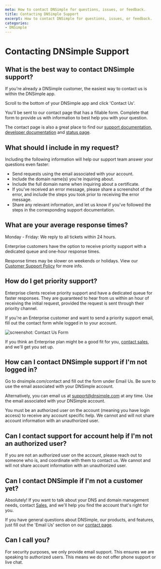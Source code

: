 ```yaml
---
meta: How to contact DNSimple for questions, issues, or feedback.
title: Contacting DNSimple Support
excerpt: How to contact DNSimple for questions, issues, or feedback.
categories:
- DNSimple
---
```


# Contacting DNSimple Support

## What is the best way to contact DNSimple support?

If you're already a DNSimple customer, the easiest way to contact us is within the DNSimple app.

Scroll to the bottom of your DNSimple app and click 'Contact Us'.

You'll be sent to our contact page that has a fillable form. Complete that form to provide us with information to best help you with your question.

The contact page is also a great place to find our [support documentation](https://support.dnsimple.com), [developer documentation](https://developer.dnsimple.com) and [status page](https://dnsimple.statuspage.io).

## What should I include in my request?

Including the following information will help our support team answer your questions even faster:

- Send requests using the email associated with your account.
- Include the domain name(s) you're inquiring about.
- Include the full domain name when inquiring about a certificate.
- If you've received an error message, please share a screenshot of the error, and include the steps you took prior to receiving the error message.
- Share any relevant information, and let us know if you've followed the steps in the corresponding support documentation.

## What are your average response times?

Monday - Friday: We reply to all tickets within 24 hours.

Enterprise customers have the option to receive priority support with a dedicated queue and one-hour response times.

Response times may be slower on weekends or holidays. View our [Customer Support Policy](https://dnsimple.com/customer-support-policy) for more info.

## How do I get priority support?

Enterprise clients receive priority support and have a dedicated queue for faster responses. They are guaranteed to hear from us within an hour of receiving the initial request, provided the request is sent through their priority channel.

If you're an Enterprise customer and want to send a priority support email, fill out the contact form while logged in to your account.

![screenshot: Contact Us Form](/files/contact-support.png)

If you think an Enterprise plan might be a good fit for you, [contact sales](https://dnsimple.com/sales), and we'll get you set up.

## How can I contact DNSimple support if I'm not logged in?

Go to dnsimple.com/contact and fill out the form under Email Us. Be sure to use the email associated with your DNSimple account.

Alternatively, you can email us at support@dnsimple.com at any time. Use the email associated with your DNSimple account.

<Alert>
You must be an authorized user on the account (meaning you have login access) to receive any account specific help. We cannot and will not share account information with an unauthorized user.
</Alert>

## Can I contact support for account help if I'm not an authorized user?

If you are not an authorized user on the account, please reach out to someone who is, and coordinate with them to contact us. We cannot and will not share account information with an unauthorized user.

## Can I contact DNSimple if I'm not a customer yet?

Absolutely! If you want to talk about your DNS and domain management needs, contact [Sales](https://dnsimple.com/sales), and we'll help you find the account that's right for you.

If you have general questions about DNSimple, our products, and features, just fill out the 'Email Us' section on our [contact page](https://dnsimple.com/feedback).

## Can I call you?

For security purposes, we only provide email support. This ensures we are speaking to authorized users. This means we do not offer phone support or live chat.
